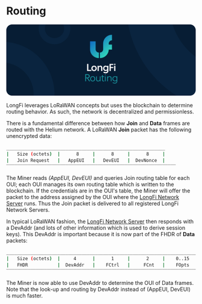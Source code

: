 # Routing

![](../.gitbook/assets/artboard-copy-25.jpg)

LongFi leverages LoRaWAN concepts but uses the blockchain to determine routing behavior. As such, the network is decentralized and permissionless.

There is a fundamental difference between how **Join** and **Data** frames are routed with the Helium network. A LoRaWAN **Join** packet has the following unencrypted data:

```bash
___________________________________________________________
|   Size (octets)  |      8     |      8     |      8     |
|   Join Request   |   AppEUI   |   DevEUI   |  DevNonce  |
‾‾‾‾‾‾‾‾‾‾‾‾‾‾‾‾‾‾‾‾‾‾‾‾‾‾‾‾‾‾‾‾‾‾‾‾‾‾‾‾‾‾‾‾‾‾‾‾‾‾‾‾‾‾‾‾‾‾‾‾‾‾‾
```

The Miner reads _\(AppEUI, DevEUI\)_ and queries Join routing table for each OUI; each OUI manages its own routing table which is written to the blockchain. If the credentials are in the OUI's table, the Miner will offer the packet to the address assigned by the OUI where the [LongFi Network Server](https://github.com/helium/devdocs/tree/67b988ec351854ec4b7608e12b5b8f47f2456abf/longfi/longfi-network-server/README.md) runs. Thus the Join packet is delivered to all registered LongFi Network Servers.

In typical LoRaWAN fashion, the [LongFi Network Server](https://github.com/helium/devdocs/tree/67b988ec351854ec4b7608e12b5b8f47f2456abf/longfi/longfi-network-server/README.md) then responds with a DevAddr \(and lots of other information which is used to derive session keys\). This DevAddr is important because it is now part of the FHDR of **Data** packets:

```bash
________________________________________________________________________
|   Size (octets)  |     4      |      1     |      2     |    0..15   |
|   FHDR           |  DevAddr   |    FCtrl   |     FCnt   |    FOpts   |
‾‾‾‾‾‾‾‾‾‾‾‾‾‾‾‾‾‾‾‾‾‾‾‾‾‾‾‾‾‾‾‾‾‾‾‾‾‾‾‾‾‾‾‾‾‾‾‾‾‾‾‾‾‾‾‾‾‾‾‾‾‾‾‾‾‾‾‾‾‾‾‾‾‾‾‾
```

The Miner is now able to use DevAddr to determine the OUI of Data frames. Note that the look-up and routing by DevAddr instead of \(AppEUI, DevEUI\) is much faster.

